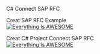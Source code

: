C# Connect SAP RFC


Creat SAP RFC  Example  
[![Everything Is AWESOME](https://img.youtube.com/vi/l67hAfa72TM/0.jpg )](https://www.youtube.com/watch?v=l67hAfa72TM&list=PL-hbRWzlrBjdHBBpuOesYRYZrc3fjBWAs&index=1 "Everything Is AWESOME")  


Creat C# Project Connect SAP RFC  
[![Everything Is AWESOME](https://img.youtube.com/vi/Y8qZMO56sYk/0.jpg )](https://www.youtube.com/watch?v=Y8qZMO56sYk&list=PL-hbRWzlrBjdHBBpuOesYRYZrc3fjBWAs&index=2 "Everything Is AWESOME")  



